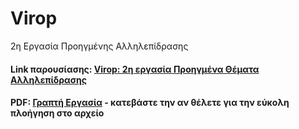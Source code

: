 # Virop
2η Εργασία Προηγμένης Αλληλεπίδρασης

#### Link παρουσίασης: [Virop: 2η εργασία Προηγμένα Θέματα Αλληλεπίδρασης](https://www.youtube.com/watch?v=2gzVqxsVCfQ)
#### PDF: [Γραπτή Εργασία](https://github.com/stefaniamak/Verop/blob/master/Virop%20%CE%A0%CF%81%CE%BF%CE%B7%CE%B3%CE%BC%CE%AD%CE%BD%CE%B1%20%CE%98%CE%AD%CE%BC%CE%B1%CF%84%CE%B1%20%CE%91%CE%BB%CE%BB%CE%B7%CE%BB%CE%B5%CF%80%CE%AF%CE%B4%CF%81%CE%B1%CF%83%CE%B7%CF%82.pdf) - κατεβάστε την αν θέλετε για την εύκολη πλοήγηση στο αρχείο
